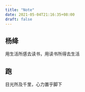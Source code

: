 ```yaml
---
title: "Note"
date: 2021-05-04T21:16:35+08:00
draft: false
---
```


## 杨绛

用生活所感去读书，用读书所得去生活



## 跑

目光所及千里，心力置乎脚下